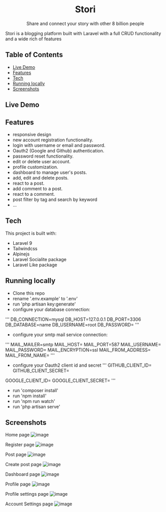 <h1 style="text-align: center;">Stori</h1>
<p style="text-align: center;">Share and connect your story with other 8 billion people</p>

Stori is a blogging platform built with Laravel with a full CRUD functionality and a wide rich of features

## Table of Contents

- [Live Demo](#live-demo)
- [Features](#features)
- [Tech](#tech)
- [Running locally](#running-locally)
- [Screenshots](#screenshots)

## Live Demo

## Features

- responsive design
- new account registration functionality.
- login with username or email and password.
- Oauth2 (Google and Github) authentication.
- password reset functionality.
- edit or delete user account.
- profile customization.
- dashboard to manage user's posts.
- add, edit and delete posts.
- react to a post.
- add comment to a post.
- react to a comment.
- post filter by tag and search by keyword
- ...

## Tech

This project is built with:

- Laravel 9
- Tailwindcss
- Alpinejs
- Laravel Socialite package
- Laravel Like package

## Running locally

- Clone this repo
- rename '.env.example' to '.env'
- run 'php artisan key:generate'
- configure your database connection:

'''
DB_CONNECTION=mysql
DB_HOST=127.0.0.1
DB_PORT=3306
DB_DATABASE=name
DB_USERNAME=root
DB_PASSWORD=
'''

- configure your smtp mail service connection:

'''
MAIL_MAILER=smtp
MAIL_HOST=
MAIL_PORT=587
MAIL_USERNAME=
MAIL_PASSWORD=
MAIL_ENCRYPTION=ssl
MAIL_FROM_ADDRESS=
MAIL_FROM_NAME=
'''

- configure your Oauth2 client id and secret
  '''
  GITHUB_CLIENT_ID=
  GITHUB_CLIENT_SECRET=

GOOGLE_CLIENT_ID=
GOOGLE_CLIENT_SECRET=
'''

- run 'composer install'
- run 'npm install'
- run 'npm run watch'
- run 'php artisan serve'

## Screenshots

Home page
![image](screenshots/home.png)

Register page
![image](screenshots/register.png)

Post page
![image](screenshots/post.png)

Create post page
![image](screenshots/create.png)

Dashboard page
![image](screenshots/dashboard.png)

Profile page
![image](screenshots/profile.png)

Profile settings page
![image](screenshots/setting_profile.png)

Account Settings page
![image](screenshots/setting_account.png)
